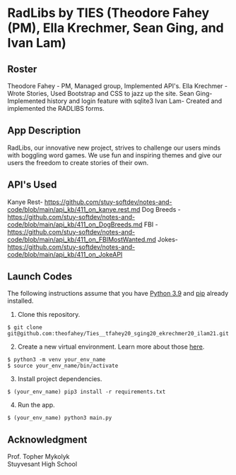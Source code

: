 # RadLibs by TIES (Theodore Fahey (PM), Ella Krechmer, Sean Ging, and Ivan Lam)

## Roster
Theodore Fahey - PM, Managed group, Implemented API's. 
Ella Krechmer - Wrote Stories, Used Bootstrap and CSS to jazz up the site.
Sean Ging- Implemented history and login feature with sqlite3
Ivan Lam- Created and implemented the RADLIBS forms. 

## App Description
RadLibs, our innovative new project, strives to challenge our users minds with boggling word games. We use fun and inspiring themes and give our users the freedom to create stories of their own.

## API's Used
Kanye Rest- https://github.com/stuy-softdev/notes-and-code/blob/main/api_kb/411_on_kanye.rest.md
Dog Breeds - https://github.com/stuy-softdev/notes-and-code/blob/main/api_kb/411_on_DogBreeds.md
FBI - https://github.com/stuy-softdev/notes-and-code/blob/main/api_kb/411_on_FBIMostWanted.md
Jokes- https://github.com/stuy-softdev/notes-and-code/blob/main/api_kb/411_on_JokeAPI
## Launch Codes
The following instructions assume that you have [Python 3.9](https://www.python.org/downloads/ "Download Python") and [pip](https://pip.pypa.io/en/stable/installation. "Install pip") already installed.

1. Clone this repository.

`$ git clone git@github.com:theofahey/Ties__tfahey20_sging20_ekrechmer20_ilam21.git`

2. Create a new virtual environment. Learn more about those [here](https://docs.python.org/3/tutorial/venv.html "Virtual Environments in Python").

`$ python3 -m venv your_env_name`<br>
`$ source your_env_name/bin/activate`

3. Install project dependencies.

`$ (your_env_name) pip3 install -r requirements.txt`

4. Run the app.

`$ (your_env_name) python3 main.py`


## Acknowledgment
Prof. Topher Mykolyk <br>
Stuyvesant High School
